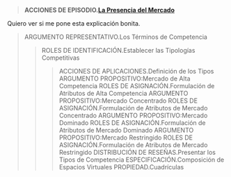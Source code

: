 >**ACCIONES DE EPISODIO.[La Presencia del Mercado](https://github.com/carlosmenaj/CiberLenguaje.L-neas-Argumentales/wiki/Home/_edit)**

Quiero ver si me pone esta explicación bonita.
>ARGUMENTO REPRESENTATIVO.Los Términos de Competencia
>> ROLES DE IDENTIFICACIÓN.Establecer las Tipologías Competitivas
>>> ACCIONES DE APLICACIONES.Definición de los Tipos
ARGUMENTO PROPOSITIVO:Mercado de Alta Competencia
ROLES DE ASIGNACIÓN.Formulación de Atributos de Alta Competencia
ARGUMENTO PROPOSITIVO:Mercado Concentrado
ROLES DE ASIGNACIÓN.Formulación de Atributos de Mercado Concentrado
ARGUMENTO PROPOSITIVO:Mercado Dominado
ROLES DE ASIGNACIÓN.Formulación de Atributos de Mercado Dominado
ARGUMENTO PROPOSITIVO:Mercado Restringido
ROLES DE ASIGNACIÓN.Formulación de Atributos de Mercado Restringido
DISTRIBUCIÓN DE RESEÑAS.Presentar los Tipos de Competencia
ESPECIFICACIÓN.Composición de Espacios Virtuales
PROPIEDAD.Cuadrículas
